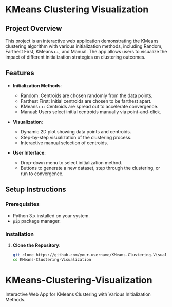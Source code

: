 # KMeans Clustering Visualization

## Project Overview

This project is an interactive web application demonstrating the KMeans clustering algorithm with various initialization methods, including Random, Farthest First, KMeans++, and Manual. The app allows users to visualize the impact of different initialization strategies on clustering outcomes.

## Features

- **Initialization Methods**:
  - Random: Centroids are chosen randomly from the data points.
  - Farthest First: Initial centroids are chosen to be farthest apart.
  - KMeans++: Centroids are spread out to accelerate convergence.
  - Manual: Users select initial centroids manually via point-and-click.

- **Visualization**:
  - Dynamic 2D plot showing data points and centroids.
  - Step-by-step visualization of the clustering process.
  - Interactive manual selection of centroids.

- **User Interface**:
  - Drop-down menu to select initialization method.
  - Buttons to generate a new dataset, step through the clustering, or run to convergence.

## Setup Instructions

### Prerequisites

- Python 3.x installed on your system.
- `pip` package manager.

### Installation

1. **Clone the Repository**:

   ```bash
   git clone https://github.com/your-username/KMeans-Clustering-Visualization.git
   cd KMeans-Clustering-Visualization
# KMeans-Clustering-Visualization
Interactive Web App for KMeans Clustering with Various Initialization Methods.
